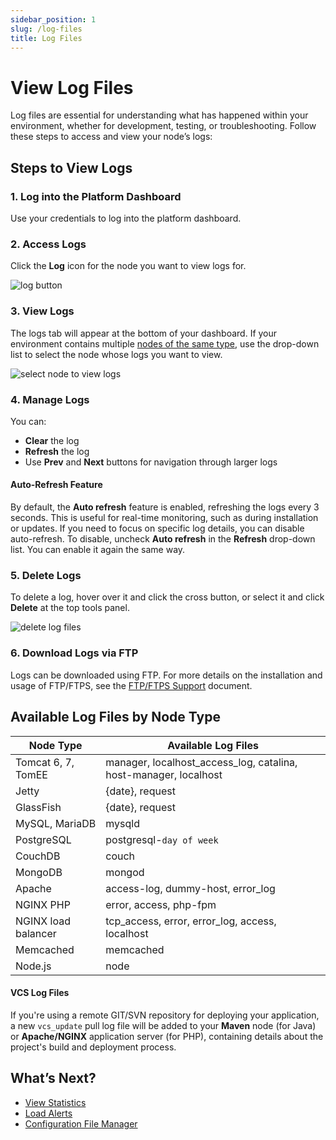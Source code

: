 ```yaml
---
sidebar_position: 1
slug: /log-files
title: Log Files
---
```

# View Log Files

Log files are essential for understanding what has happened within your environment, whether for development, testing, or troubleshooting. Follow these steps to access and view your node’s logs:

## Steps to View Logs

### 1. Log into the Platform Dashboard
Use your credentials to log into the platform dashboard.

### 2. Access Logs
Click the **Log** icon for the node you want to view logs for.

![log button](#)

### 3. View Logs
The logs tab will appear at the bottom of your dashboard. If your environment contains multiple [nodes of the same type](https://docs.dewacloud.com/docs/horizontal-scaling/), use the drop-down list to select the node whose logs you want to view.

![select node to view logs](#)

### 4. Manage Logs
You can:
- **Clear** the log
- **Refresh** the log
- Use **Prev** and **Next** buttons for navigation through larger logs

#### Auto-Refresh Feature
By default, the **Auto refresh** feature is enabled, refreshing the logs every 3 seconds. This is useful for real-time monitoring, such as during installation or updates. If you need to focus on specific log details, you can disable auto-refresh. To disable, uncheck **Auto refresh** in the **Refresh** drop-down list. You can enable it again the same way.

### 5. Delete Logs
To delete a log, hover over it and click the cross button, or select it and click **Delete** at the top tools panel.

![delete log files](#)

### 6. Download Logs via FTP
Logs can be downloaded using FTP. For more details on the installation and usage of FTP/FTPS, see the [FTP/FTPS Support](https://docs.dewacloud.com/docs/ftp-ftps-support/) document.

## Available Log Files by Node Type

| Node Type         | Available Log Files                |
|-------------------|------------------------------------|
| Tomcat 6, 7, TomEE| manager, localhost_access_log, catalina, host-manager, localhost |
| Jetty             | {date}, request                    |
| GlassFish         | {date}, request                    |
| MySQL, MariaDB    | mysqld                             |
| PostgreSQL        | postgresql-`day of week`           |
| CouchDB           | couch                              |
| MongoDB           | mongod                             |
| Apache            | access-log, dummy-host, error_log  |
| NGINX PHP         | error, access, php-fpm             |
| NGINX load balancer| tcp_access, error, error_log, access, localhost |
| Memcached         | memcached                          |
| Node.js           | node                               |

#### VCS Log Files
If you're using a remote GIT/SVN repository for deploying your application, a new `vcs_update` pull log file will be added to your **Maven** node (for Java) or **Apache/NGINX** application server (for PHP), containing details about the project's build and deployment process.

## What’s Next?
- [View Statistics](https://docs.dewacloud.com/docs/view-app-statistics/)
- [Load Alerts](https://docs.dewacloud.com/docs/load-alerts/)
- [Configuration File Manager](https://docs.dewacloud.com/docs/configuration-file-manager/)